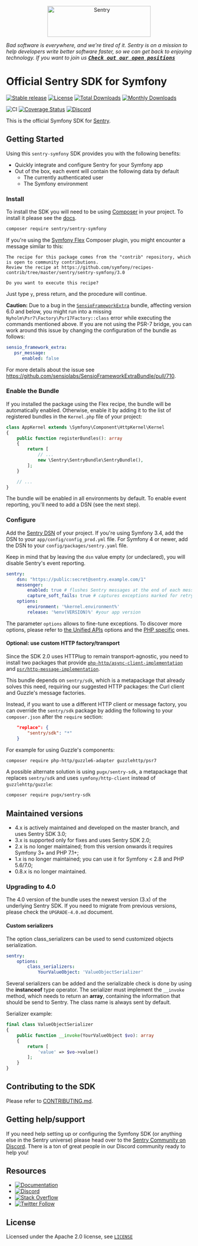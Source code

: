 <p align="center">
  <a href="https://sentry.io/?utm_source=github&utm_medium=logo" target="_blank">
    <img src="https://sentry-brand.storage.googleapis.com/sentry-wordmark-dark-280x84.png" alt="Sentry" width="280" height="84">
  </a>
</p>

_Bad software is everywhere, and we're tired of it. Sentry is on a mission to help developers write better software faster, so we can get back to enjoying technology. If you want to join us [<kbd>**Check out our open positions**</kbd>](https://sentry.io/careers/)_

# Official Sentry SDK for Symfony

[![Stable release][Last stable image]][Packagist link]
[![License](https://poser.pugx.org/sentry/sentry-symfony/license)](https://packagist.org/packages/sentry/sentry-symfony)
[![Total Downloads](https://poser.pugx.org/sentry/sentry-symfony/downloads)](https://packagist.org/packages/sentry/sentry-symfony)
[![Monthly Downloads](https://poser.pugx.org/sentry/sentry-symfony/d/monthly)](https://packagist.org/packages/sentry/sentry-symfony)

![CI](https://github.com/getsentry/sentry-symfony/workflows/CI/badge.svg) [![Coverage Status][Master Code Coverage Image]][Master Code Coverage]
[![Discord](https://img.shields.io/discord/621778831602221064)](https://discord.gg/cWnMQeA)

This is the official Symfony SDK for [Sentry](https://getsentry.com/).

## Getting Started

Using this `sentry-symfony` SDK provides you with the following benefits:

 * Quickly integrate and configure Sentry for your Symfony app
 * Out of the box, each event will contain the following data by default 
   - The currently authenticated user
   - The Symfony environment

### Install

To install the SDK you will need to be using [Composer]([https://getcomposer.org/)
in your project. To install it please see the [docs](https://getcomposer.org/download/).

```bash
composer require sentry/sentry-symfony
```

If you're using the [Symfony Flex](https://symfony.com/doc/current/setup/flex.html) Composer plugin, you might encounter a message similar to this:

```
The recipe for this package comes from the "contrib" repository, which is open to community contributions.
Review the recipe at https://github.com/symfony/recipes-contrib/tree/master/sentry/sentry-symfony/3.0

Do you want to execute this recipe?
```

Just type `y`, press return, and the procedure will continue.

**Caution:** Due to a bug in the [`SensioFrameworkExtra`](https://github.com/sensiolabs/SensioFrameworkExtraBundle) bundle, affecting version 6.0 and below, you might run into a missing `Nyholm\Psr7\Factory\Psr17Factory::class` error while executing the commands mentioned above.
If you are not using the PSR-7 bridge, you can work around this issue by changing the configuration of the bundle as follows:

```yaml
sensio_framework_extra:
   psr_message:
      enabled: false
```

For more details about the issue see https://github.com/sensiolabs/SensioFrameworkExtraBundle/pull/710.

### Enable the Bundle

If you installed the package using the Flex recipe, the bundle will be automatically enabled. Otherwise, enable it by adding it to the list
of registered bundles in the `Kernel.php` file of your project:

```php
class AppKernel extends \Symfony\Component\HttpKernel\Kernel
{
    public function registerBundles(): array
    {
        return [
            // ...
            new \Sentry\SentryBundle\SentryBundle(),
        ];
    }

    // ...
}
```

The bundle will be enabled in all environments by default.
To enable event reporting, you'll need to add a DSN (see the next step).

### Configure

Add the [Sentry DSN](https://docs.sentry.io/quickstart/#configure-the-dsn) of your project.
If you're using Symfony 3.4, add the DSN to your `app/config/config_prod.yml` file.
For Symfony 4 or newer, add the DSN to your `config/packages/sentry.yaml` file.

Keep in mind that by leaving the `dsn` value empty (or undeclared), you will disable Sentry's event reporting.

```yaml
sentry:
    dsn: "https://public:secret@sentry.example.com/1"
    messenger: 
        enabled: true # flushes Sentry messages at the end of each message handling
        capture_soft_fails: true # captures exceptions marked for retry too
    options:
        environment: '%kernel.environment%'
        release: '%env(VERSION)%' #your app version
```

The parameter `options` allows to fine-tune exceptions. To discover more options, please refer to
[the Unified APIs](https://docs.sentry.io/development/sdk-dev/unified-api/#options) options and
the [PHP specific](https://docs.sentry.io/platforms/php/#php-specific-options) ones.

#### Optional: use custom HTTP factory/transport

Since the SDK 2.0 uses HTTPlug to remain transport-agnostic, you need to install two packages that provide 
[`php-http/async-client-implementation`](https://packagist.org/providers/php-http/async-client-implementation)
and [`psr/http-message-implementation`](https://packagist.org/providers/psr/http-message-implementation).

This bundle depends on `sentry/sdk`, which is a metapackage that already solves this need, requiring our suggested HTTP
packages: the Curl client and Guzzle's message factories.

Instead, if you want to use a different HTTP client or message factory, you can override the ``sentry/sdk`` package by adding the following to your ``composer.json`` after the ``require`` section:
```json
    "replace": {
        "sentry/sdk": "*"
    }
```

For example for using Guzzle's components: 

```bash
composer require php-http/guzzle6-adapter guzzlehttp/psr7
```

A possible alternate solution is using `pugx/sentry-sdk`, a metapackage that replaces `sentry/sdk` and uses `symfony/http-client` instead of `guzzlehttp/guzzle`:

```bash
composer require pugx/sentry-sdk
```

## Maintained versions

 * 4.x is actively maintained and developed on the master branch, and uses Sentry SDK 3.0;
 * 3.x is supported only for fixes and uses Sentry SDK 2.0;
 * 2.x is no longer maintained; from this version onwards it requires Symfony 3+ and PHP 7.1+;
 * 1.x is no longer maintained; you can use it for Symfony < 2.8 and PHP 5.6/7.0; 
 * 0.8.x is no longer maintained.

### Upgrading to 4.0

The 4.0 version of the bundle uses the newest version (3.x) of the underlying Sentry SDK. If you need to migrate from previous versions, please check the `UPGRADE-4.0.md` document.

#### Custom serializers

The option class_serializers can be used to send customized objects serialization.
```yml
sentry:
    options:
        class_serializers:
            YourValueObject: 'ValueObjectSerializer'
```

Several serializers can be added and the serializable check is done by using the **instanceof** type operator.
The serializer must implement the `__invoke` method, which needs to return an **array**, containing the information that should be send to Sentry. The class name is always sent by default.

Serializer example:
```php
final class ValueObjectSerializer
{
    public function __invoke(YourValueObject $vo): array
    {
        return [
            'value' => $vo->value()
        ];
    }
}
```

## Contributing to the SDK

Please refer to [CONTRIBUTING.md](CONTRIBUTING.md).

## Getting help/support

If you need help setting up or configuring the Symfony SDK (or anything else in the Sentry universe) please head over to the [Sentry Community on Discord](https://discord.com/invite/Ww9hbqr). There is a ton of great people in our Discord community ready to help you!

## Resources

- [![Documentation](https://img.shields.io/badge/documentation-sentry.io-green.svg)](https://docs.sentry.io/quickstart/)
- [![Discord](https://img.shields.io/discord/621778831602221064)](https://discord.gg/Ww9hbqr)
- [![Stack Overflow](https://img.shields.io/badge/stack%20overflow-sentry-green.svg)](http://stackoverflow.com/questions/tagged/sentry)
- [![Twitter Follow](https://img.shields.io/twitter/follow/getsentry?label=getsentry&style=social)](https://twitter.com/intent/follow?screen_name=getsentry)

## License

Licensed under the Apache 2.0 license, see [`LICENSE`](LICENSE)

[Last stable image]: https://poser.pugx.org/sentry/sentry-symfony/version.svg
[Packagist link]: https://packagist.org/packages/sentry/sentry-symfony
[Master Code Coverage]: https://codecov.io/gh/getsentry/sentry-symfony/branch/master
[Master Code Coverage Image]: https://img.shields.io/codecov/c/github/getsentry/sentry-symfony/master?logo=codecov
